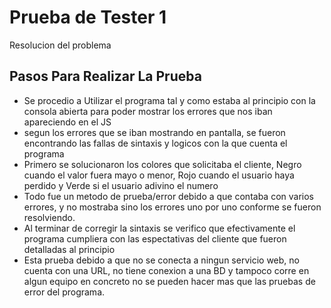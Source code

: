 # Prueba de Tester 1
Resolucion del problema
## Pasos Para Realizar La Prueba
* Se procedio a Utilizar el programa tal y como estaba al principio con la consola abierta para poder mostrar los errores que nos iban apareciendo en el JS
* segun los errores que se iban mostrando en pantalla, se fueron encontrando las fallas de sintaxis y logicos con la que cuenta el programa
* Primero se solucionaron los colores que solicitaba el cliente, Negro cuando el valor fuera mayo o menor, Rojo cuando el usuario haya perdido y Verde si el usuario adivino el numero
* Todo fue un metodo de prueba/error debido a que contaba con varios errores, y no mostraba sino los errores uno por uno conforme se fueron resolviendo. 
* Al terminar de corregir la sintaxis se verifico que efectivamente el programa cumpliera con las espectativas del cliente que fueron detalladas al principio
* Esta prueba debido a que no se conecta a ningun servicio web, no cuenta con una URL, no tiene conexion a una BD y tampoco corre en algun equipo en concreto no se pueden hacer mas que las pruebas de error del programa.